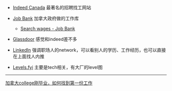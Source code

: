 
- [Indeed Canada](https://ca.indeed.com/) 最著名的招聘找工网站

- [Job Bank](https://www.jobbank.gc.ca/home) 加拿大政府做的工作库
	- [Search wages - Job Bank](https://www.jobbank.gc.ca/trend-analysis/search-wages)

- [Glassdoor](https://www.glassdoor.ca/) 感觉和indeed差不多

- [LinkedIn](https://www.linkedin.com/) 强调职场人的network，可以看别人的学历、工作经历，也可以直接在上面找人内推

- [Levels.fyi](https://www.levels.fyi/) 主要是tech相关，有大厂的level图

---

[加拿大college刚毕业，如何找到第一份工作](https://mp.weixin.qq.com/s/EIlDVYerAaTUcPe2fOnL3A)